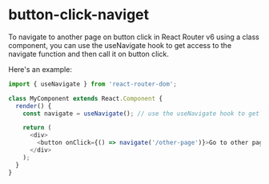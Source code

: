 # button-click-naviget



To navigate to another page on button click in React Router v6 using a class component, you can use the useNavigate hook to get access to the navigate function and then call it on button click.

Here's an example:


```javascript
import { useNavigate } from 'react-router-dom';

class MyComponent extends React.Component {
  render() {
    const navigate = useNavigate(); // use the useNavigate hook to get the navigate function

    return (
      <div>
        <button onClick={() => navigate('/other-page')}>Go to other page</button>
      </div>
    );
  }
}
